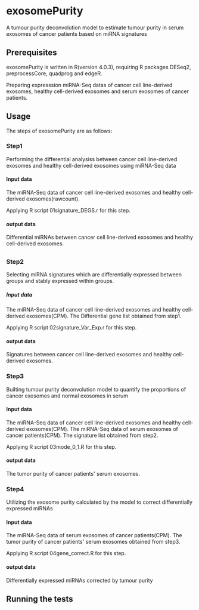 # exosomePurity
A tumour purity deconvolution model to estimate tumour purity in serum exosomes of cancer patients based on miRNA signatures

## Prerequisites
exosomePurity is written in R(version 4.0.3), requiring R packages DESeq2, preprocessCore, quadprog and edgeR.

Preparing expresssion miRNA-Seq datas of cancer cell line-derived exosomes, healthy cell-derived exosomes and serum exosomes of cancer patients.


## Usage

The steps of exosomePurity are as follows:

### Step1
Performing the differential analysiss between cancer cell line-derived exosomes and healthy cell-derived exosomes using miRNA-Seq data
#### Input data
The miRNA-Seq data of cancer cell line-derived exosomes and healthy cell-derived exosomes(rawcount).

Applying R script 01signature_DEGS.r for this step. 

#### output data
Differential miRNAs between cancer cell line-derived exosomes and healthy cell-derived exosomes.

##
### Step2
Selecting miRNA signatures which are differentially expressed between groups and stably expressed within groups.
##### Input data
The miRNA-Seq data of cancer cell line-derived exosomes and healthy cell-derived exosomes(CPM).
The Differential gene list obtained from step1.

Applying R script 02signature_Var_Exp.r for this step. 

#### output data
Signatures between cancer cell line-derived exosomes and healthy cell-derived exosomes.

### Step3
Builting tumour purity deconvolution model to quantify the proportions of cancer exosomes and normal exosomes in serum
#### Input data
The miRNA-Seq data of cancer cell line-derived exosomes and healthy cell-derived exosomes(CPM).
The miRNA-Seq data of serum exosomes of cancer patients(CPM).
The signature list obtained from step2.

Applying R script 03mode_0_1.R for this step. 

#### output data
The tumor purity of cancer patients' serum exosomes.

### Step4
Utilizing the exosome purity calculated by the model to correct differentially expressed miRNAs
#### Input data
The miRNA-Seq data of serum exosomes of cancer patients(CPM).
The tumor purity of cancer patients' serum exosomes obtained from step3.

Applying R script 04gene_correct.R for this step.

#### output data
Differentially expressed miRNAs corrected by tumour purity


## Running the tests

